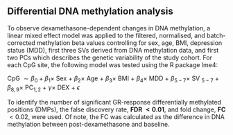## Differential DNA methylation analysis

To observe dexamethasone-dependent changes in DNA methylation, a linear mixed effect model was applied to the filtered, normalised, and batch-corrected methylation beta values controlling for sex, age, BMI, depression status (MDD), first three SVs derived from DNA methylation data, and first two PCs which describes the genetic variability of the study cohort. For each CpG site, the following model was tested using the R package lme4: 

CpG $∼ β_0+β_1 \times$ Sex $+$ $β_2 \times$ Age $+$ $β_3 \times$ BMI $+$ $β_4 \times$ MDD $+$ $β_{5-7} \times$ SV $_{5-7}$ $+$ $β_{8,9} \times$ PC$_{1,2}$ $+$ $γ \times$ DEX $+$ $ϵ$

To identify the number of significant GR-response differentially methylated positions (DMPs), the false discovery rate, **FDR $< 0.01$**, and fold change, **FC** $< 0.02$, were used. Of note, the FC was calculated as the difference in DNA methylation between post-dexamethasone and baseline.
